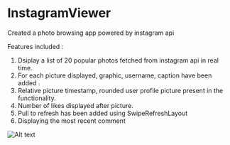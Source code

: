# InstagramViewer
Created a photo browsing app powered by instagram api 

Features included : 
1. Dsiplay a list of 20 popular photos fetched from instagram api in real time. 
2. For each picture displayed, graphic, username, caption have been added . 
3. Relative picture timestamp, rounded user profile picture present in the functionality. 
4. Number of likes displayed after picture. 
5. Pull to refresh has been added using SwipeRefreshLayout 
6. Displaying the most recent comment 

![Alt text](https://github.com/someshjainiitkgp/InstagramViewer/blob/master/photoBrowse.gif "Photo Browser Video")



